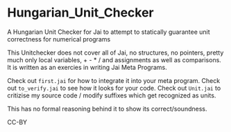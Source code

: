 # Hungarian_Unit_Checker
 A Hungarian Unit Checker for Jai to attempt to statically guarantee unit correctness for numerical programs

This Unitchecker does not cover all of Jai, no structures, no pointers, pretty much only local variables, + - * / and assignments as well as comparisons.
It is written as an exercies in writing Jai Meta Programs.

Check out ``first.jai`` for how to integrate it into your meta program.
Check out ``to_verify.jai`` to see how it looks for your code.
Check out ``Unit.jai`` to critizise my source code / modify suffixes which get recognized as units.


This has no formal reasoning behind it to show its correct/soundness.


CC-BY
